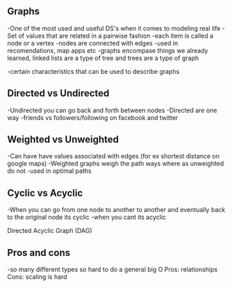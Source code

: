 ## Graphs
-One of the most used and useful DS's when it comes to modeling real life
-Set of values that are related in a pairwise fashion
-each item is called a node or a vertex
-nodes are connected with edges
-used in recomendations, map apps etc
-graphs encompase things we already learned, linked lists are a type of tree and trees are a type of graph

-certain characteristics that can be used to describe graphs

## Directed vs Undirected
-Undirected you can go back and forth between nodes
-Directed are one way 
-friends vs followers/following on facebook and twitter

## Weighted vs Unweighted
-Can have have values associated with edges (for ex shortest distance on google maps)
-Weighted graphs weigh the path ways where as unweighted do not
-used in optimal paths

## Cyclic vs Acyclic

-When you can go from one node to another to another and eventually back to the original node its cyclic
-when you cant its acyclic

Directed Acyclic Graph (DAG)

## Pros and cons

-so many different types so hard to do a general big O
Pros:
  relationships
Cons:
  scaling is hard
